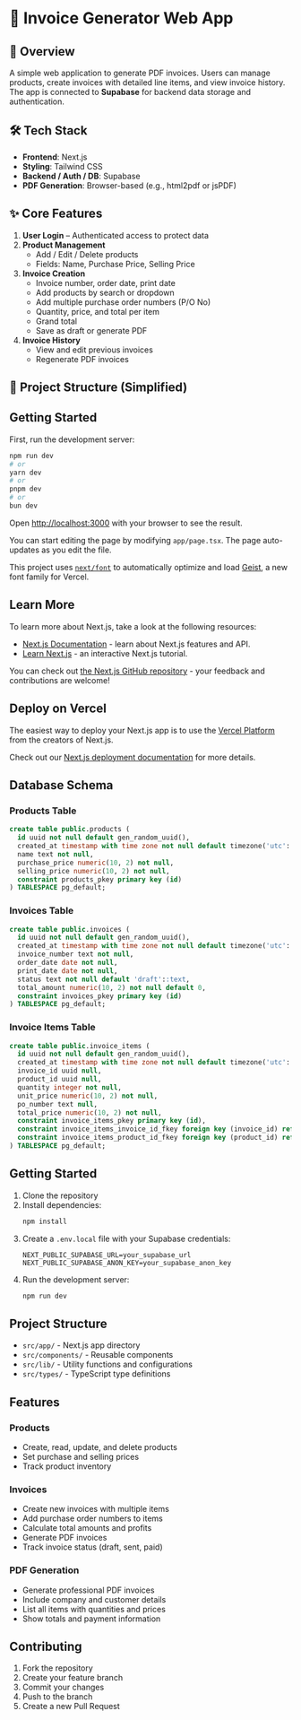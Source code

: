 # 🧾 Invoice Generator Web App

## 📌 Overview
A simple web application to generate PDF invoices. Users can manage products, create invoices with detailed line items, and view invoice history. The app is connected to **Supabase** for backend data storage and authentication.

## 🛠 Tech Stack
- **Frontend**: Next.js
- **Styling**: Tailwind CSS
- **Backend / Auth / DB**: Supabase
- **PDF Generation**: Browser-based (e.g., html2pdf or jsPDF)

## ✨ Core Features
1. **User Login** – Authenticated access to protect data
2. **Product Management**
   - Add / Edit / Delete products
   - Fields: Name, Purchase Price, Selling Price
3. **Invoice Creation**
   - Invoice number, order date, print date
   - Add products by search or dropdown
   - Add multiple purchase order numbers (P/O No)
   - Quantity, price, and total per item
   - Grand total
   - Save as draft or generate PDF
4. **Invoice History**
   - View and edit previous invoices
   - Regenerate PDF invoices

## 📁 Project Structure (Simplified)

## Getting Started

First, run the development server:

```bash
npm run dev
# or
yarn dev
# or
pnpm dev
# or
bun dev
```

Open [http://localhost:3000](http://localhost:3000) with your browser to see the result.

You can start editing the page by modifying `app/page.tsx`. The page auto-updates as you edit the file.

This project uses [`next/font`](https://nextjs.org/docs/app/building-your-application/optimizing/fonts) to automatically optimize and load [Geist](https://vercel.com/font), a new font family for Vercel.

## Learn More

To learn more about Next.js, take a look at the following resources:

- [Next.js Documentation](https://nextjs.org/docs) - learn about Next.js features and API.
- [Learn Next.js](https://nextjs.org/learn) - an interactive Next.js tutorial.

You can check out [the Next.js GitHub repository](https://github.com/vercel/next.js) - your feedback and contributions are welcome!

## Deploy on Vercel

The easiest way to deploy your Next.js app is to use the [Vercel Platform](https://vercel.com/new?utm_medium=default-template&filter=next.js&utm_source=create-next-app&utm_campaign=create-next-app-readme) from the creators of Next.js.

Check out our [Next.js deployment documentation](https://nextjs.org/docs/app/building-your-application/deploying) for more details.

## Database Schema

### Products Table
```sql
create table public.products (
  id uuid not null default gen_random_uuid(),
  created_at timestamp with time zone not null default timezone('utc'::text, now()),
  name text not null,
  purchase_price numeric(10, 2) not null,
  selling_price numeric(10, 2) not null,
  constraint products_pkey primary key (id)
) TABLESPACE pg_default;
```

### Invoices Table
```sql
create table public.invoices (
  id uuid not null default gen_random_uuid(),
  created_at timestamp with time zone not null default timezone('utc'::text, now()),
  invoice_number text not null,
  order_date date not null,
  print_date date not null,
  status text not null default 'draft'::text,
  total_amount numeric(10, 2) not null default 0,
  constraint invoices_pkey primary key (id)
) TABLESPACE pg_default;
```

### Invoice Items Table
```sql
create table public.invoice_items (
  id uuid not null default gen_random_uuid(),
  created_at timestamp with time zone not null default timezone('utc'::text, now()),
  invoice_id uuid null,
  product_id uuid null,
  quantity integer not null,
  unit_price numeric(10, 2) not null,
  po_number text null,
  total_price numeric(10, 2) not null,
  constraint invoice_items_pkey primary key (id),
  constraint invoice_items_invoice_id_fkey foreign key (invoice_id) references invoices (id) on delete cascade,
  constraint invoice_items_product_id_fkey foreign key (product_id) references products (id) on delete restrict
) TABLESPACE pg_default;
```

## Getting Started

1. Clone the repository
2. Install dependencies:
   ```bash
   npm install
   ```
3. Create a `.env.local` file with your Supabase credentials:
   ```
   NEXT_PUBLIC_SUPABASE_URL=your_supabase_url
   NEXT_PUBLIC_SUPABASE_ANON_KEY=your_supabase_anon_key
   ```
4. Run the development server:
   ```bash
   npm run dev
   ```

## Project Structure

- `src/app/` - Next.js app directory
- `src/components/` - Reusable components
- `src/lib/` - Utility functions and configurations
- `src/types/` - TypeScript type definitions

## Features

### Products
- Create, read, update, and delete products
- Set purchase and selling prices
- Track product inventory

### Invoices
- Create new invoices with multiple items
- Add purchase order numbers to items
- Calculate total amounts and profits
- Generate PDF invoices
- Track invoice status (draft, sent, paid)

### PDF Generation
- Generate professional PDF invoices
- Include company and customer details
- List all items with quantities and prices
- Show totals and payment information

## Contributing

1. Fork the repository
2. Create your feature branch
3. Commit your changes
4. Push to the branch
5. Create a new Pull Request

